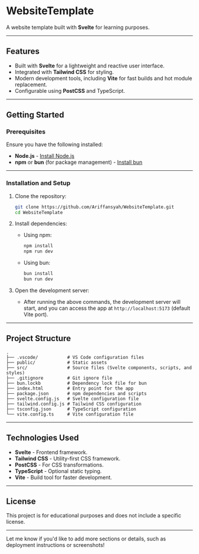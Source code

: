 # WebsiteTemplate

A website template built with **Svelte** for learning purposes.

---

## Features
- Built with **Svelte** for a lightweight and reactive user interface.
- Integrated with **Tailwind CSS** for styling.
- Modern development tools, including **Vite** for fast builds and hot module replacement.
- Configurable using **PostCSS** and TypeScript.

---

## Getting Started

### Prerequisites
Ensure you have the following installed:
- **Node.js** - [Install Node.js](https://nodejs.org/)
- **npm** or **bun** (for package management) - [Install bun](https://bun.sh/)

---

### Installation and Setup

1. Clone the repository:
   ```bash
   git clone https://github.com/Ariffansyah/WebsiteTemplate.git
   cd WebsiteTemplate
   ```

2. Install dependencies:
   - Using npm:
     ```bash
     npm install
     npm run dev
     ```
   - Using bun:
     ```bash
     bun install
     bun run dev
     ```

3. Open the development server:
   - After running the above commands, the development server will start, and you can access the app at `http://localhost:5173` (default Vite port).

---

## Project Structure
```
.
├── .vscode/           # VS Code configuration files
├── public/            # Static assets
├── src/               # Source files (Svelte components, scripts, and styles)
├── .gitignore         # Git ignore file
├── bun.lockb          # Dependency lock file for bun
├── index.html         # Entry point for the app
├── package.json       # npm dependencies and scripts
├── svelte.config.js   # Svelte configuration file
├── tailwind.config.js # Tailwind CSS configuration
├── tsconfig.json      # TypeScript configuration
└── vite.config.ts     # Vite configuration file
```

---

## Technologies Used
- **Svelte** - Frontend framework.
- **Tailwind CSS** - Utility-first CSS framework.
- **PostCSS** - For CSS transformations.
- **TypeScript** - Optional static typing.
- **Vite** - Build tool for faster development.

---

## License
This project is for educational purposes and does not include a specific license.

---

Let me know if you'd like to add more sections or details, such as deployment instructions or screenshots!
